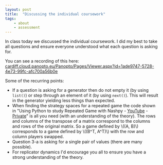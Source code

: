 ```yaml
---
layout: post
title:  "Discussing the individual coursework"
tags:
    - about
    - assessment
---
```


In class today we discussed the individual coursework. I did my best to take all
questions and ensure everyone understood what each question is asking for.

You can see a recording of this here:
[cardiff.cloud.panopto.eu/Panopto/Pages/Viewer.aspx?id=1ade9747-5728-4e73-99fc-afc700a56b0e](cardiff.cloud.panopto.eu/Panopto/Pages/Viewer.aspx?id=1ade9747-5728-4e73-99fc-afc700a56b0e)

Some of the recurring points:

- If a question is asking for a generator then do not empty it (by using `list()`)
  or step through an element of it (by using `next()`). This will result in the
  generator yielding less things than expected.
- When finding the strategy spaces for a repeated game the code shown in "Using
  Python to study Repeated Game with Nashpy -
  [YouTube](https://youtu.be/s4jF9X86pTg) -
  [Private](https://cardiff.cloud.panopto.eu/Panopto/Pages/Viewer.aspx?id=78fed781-91b5-4746-8639-af9301115c24)"
  is all you need (with an understanding of the theory). The
  rows and columns of the transpose of a matrix correspond to the columns and
  rows of the original matrix. So a game defined by \\((A, B)\\) corresponds to a
  game defined by \\((B^T, A^T)\\) with the row and column players swapped.
- Question 3-a is asking for a single pair of values (there are many possible).
- For replicator dynamics I'd encourage you all to ensure you have a strong
  understanding of the theory.
